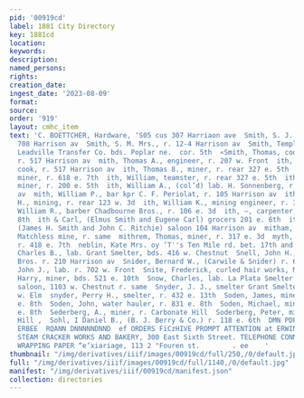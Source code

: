 ```yaml
---
pid: '00919cd'
label: 1881 City Directory
key: 1881cd
location: 
keywords: 
description: 
named_persons: 
rights: 
creation_date: 
ingest_date: '2023-08-09'
format: 
source: 
order: '919'
layout: cmhc_item
text: 'C. BOETTCHER, Hardware, ‘S05 cus 307 Harriaon ave  Smith, S. J. Miss, artist
  708 Harrison av  Smith, S. M. Mrs., r. 12-4 Harrison av  Smith, Temple O., driver
  Leadville Transfer Co. bds. Poplar ne.  cor. 5th  «Smith, Thomas, cook J. 8. Purdy,
  r. 517 Harrison av  mith, Thomas A., engineer, r. 207 w. Front  ith, Thomas J.,
  cook, r. 517 Harrison av  ith, Thomas 8., miner, r. rear 327 e. 5th  ith, William,
  miner, r. 618 e. 7th  ith, William, teamster, r. rear 327 e. 5th  ith, William,
  miner, r. 200 e. 5th  ith, William A., (col’d) lab. H. Sonnenberg, r. 121 Harrison
  av  mith, William P., bar kpr C. F. Periolat, r. 105 Harrison av  ith, William H.
  H., mining, r. rear 123 w. 3d  ith, William K., mining engineer, r. 308 e. 4th  ith,
  William R., barber Chadbourne Bros., r. 106 e. 3d  ith, —, carpenter, r. 400 e.
  8th  ith & Carl, (Elmus Smith and Eugene Carl) grocers 201 e. 6th  ith & Ritchie,
  (James H. Smith and John C. Ritchie) saloon 104 Harrison av  mitham, ‘Thomas, supt.
  Matchless mine, r. same  mithrem, Thomas, miner, r. 317 e. 3d  myth, James R., miner,
  r. 418 e. 7th  neblin, Kate Mrs. oy ‘T''s Ten Mile rd. bet. 17th and 18th  Snell,
  Charles B., lab. Grant Smelter, bds. 416 w. Chestnut  Snell, John H., with Allen
  Bros. r. 210 Harrison av  Snider, Bernard W., (Carwile & Snider) r. 626 e. 5th  Sniffin,
  John J., lab. r. 702 w. Front  Snite, Frederick, curled hair works, Malta rd  Snovel,
  Harry, miner, bds. 521 e. 10th  Snow, Charles, lab. La Plata Smelter  Snyder, George,
  saloon, 1103 w. Chestnut r. same  Snyder, J. J., smelter Grant Smelter, bds. 401
  w. Elm  snyder, Perry H., smelter, r. 432 e. 13th  Soden, James, miner, bds. 831
  e. 8th  Soden, John, water hauler, r. 831 e. 8th  Soden, Michael, miner, r. 831
  e. 8th  Sederberg, A., miner, r. Carbonate Hill  Soderberg, Peter, miner, r. Carbonate
  Hill ,  Sohl, I Daniel B., (B. J. Berry & Co.) r. 118 e. 6th  DMN PDP  BEEBE  p.  SR
  ERBEE  RQANN DNNNNNDNND  ef ORDERS FiCzHIVE PROMPT ATTENTION at ERWIN & PADDOCK’S
  STEAM CRACKER WORKS AND BAKERY, 300 East Sixth Street. TELEPHONE CONNECTION.  For
  WRAPPING PAPER “e‘xiariage, 113 2 "Fouren st.        . ee    '
thumbnail: "/img/derivatives/iiif/images/00919cd/full/250,/0/default.jpg"
full: "/img/derivatives/iiif/images/00919cd/full/1140,/0/default.jpg"
manifest: "/img/derivatives/iiif/00919cd/manifest.json"
collection: directories
---
```

